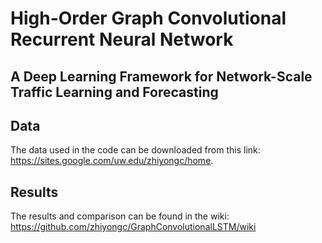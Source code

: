 # High-Order Graph Convolutional Recurrent Neural Network
## A Deep Learning Framework for Network-Scale Traffic Learning and Forecasting

## Data 
The data used in the code can be downloaded from this link: https://sites.google.com/uw.edu/zhiyongc/home. 

## Results
The results and comparison can be found in the wiki: https://github.com/zhiyongc/GraphConvolutionalLSTM/wiki
